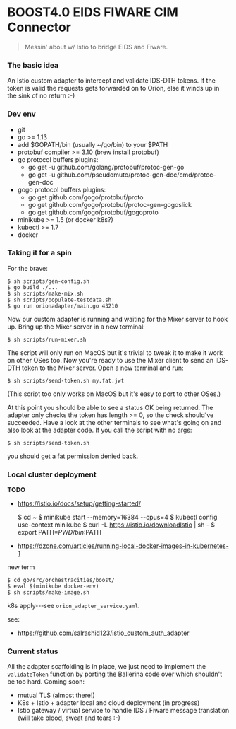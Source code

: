 BOOST4.0 EIDS FIWARE CIM Connector
==================================
> Messin' about w/ Istio to bridge EIDS and Fiware.


### The basic idea

An Istio custom adapter to intercept and validate IDS-DTH tokens. If the
token is valid the requests gets forwarded on to Orion, else it winds up
in the sink of no return :-)


### Dev env

* git
* go >= 1.13
* add $GOPATH/bin (usually ~/go/bin) to your $PATH
* protobuf compiler >= 3.10 (brew install protobuf)
* go protocol buffers plugins:
    - go get -u github.com/golang/protobuf/protoc-gen-go
    - go get -u github.com/pseudomuto/protoc-gen-doc/cmd/protoc-gen-doc
* gogo protocol buffers plugins:
    - go get github.com/gogo/protobuf/proto
    - go get github.com/gogo/protobuf/protoc-gen-gogoslick
    - go get github.com/gogo/protobuf/gogoproto
* minikube >= 1.5 (or docker k8s?)
* kubectl >= 1.7
* docker


### Taking it for a spin

For the brave:

    $ sh scripts/gen-config.sh
    $ go build ./...
    $ sh scripts/make-mix.sh
    $ sh scripts/populate-testdata.sh
    $ go run orionadapter/main.go 43210

Now our custom adapter is running and waiting for the Mixer server to
hook up. Bring up the Mixer server in a new terminal:

    $ sh scripts/run-mixer.sh

The script will only run on MacOS but it's trivial to tweak it to make
it work on other OSes too. Now you're ready to use the Mixer client to
send an IDS-DTH token to the Mixer server. Open a new terminal and run:

    $ sh scripts/send-token.sh my.fat.jwt

(This script too only works on MacOS but it's easy to port to other OSes.)

At this point you should be able to see a status OK being returned.
The adapter only checks the token has length >= 0, so the check should've
succeeded. Have a look at the other terminals to see what's going on and
also look at the adapter code. If you call the script with no args:

    $ sh scripts/send-token.sh

you should get a fat permission denied back.


### Local cluster deployment

**TODO**

- https://istio.io/docs/setup/getting-started/

    $ cd ~
    $ minikube start --memory=16384 --cpus=4
    $ kubectl config use-context minikube
    $ curl -L https://istio.io/downloadIstio | sh -
    $ export PATH=$PWD/bin:$PATH

- https://dzone.com/articles/running-local-docker-images-in-kubernetes-1

new term

    $ cd go/src/orchestracities/boost/
    $ eval $(minikube docker-env)
    $ sh scripts/make-image.sh

k8s apply---see `orion_adapter_service.yaml`.

see:
- https://github.com/salrashid123/istio_custom_auth_adapter


### Current status

All the adapter scaffolding is in place, we just need to implement the
`validateToken` function by porting the Ballerina code over which shouldn't
be too hard. Coming soon:

* mutual TLS (almost there!)
* K8s + Istio + adapter local and cloud deployment (in progress)
* Istio gateway / virtual service to handle IDS / Fiware message translation
  (will take blood, sweat and tears :-)
